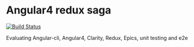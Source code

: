 # Angular4 redux saga

[![Build Status](https://travis-ci.org/el-davo/angular-redux-saga.svg?branch=master)](https://travis-ci.org/el-davo/angular-redux-saga)

Evaluating Angular-cli, Angular4, Clarity, Redux, Epics, unit testing and e2e
